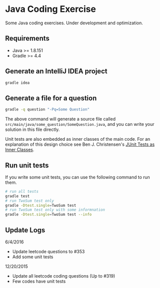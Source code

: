 # Java Coding Exercise

Some Java coding exercises. Under development and optimization.

## Requirements
* Java >= 1.8.151
* Gradle >= 4.4

## Generate an IntelliJ IDEA project

```bash
gradle idea
```

## Generate a file for a question

```bash
gradle -q question "-Pq=Some Question"
```

The above command will generate a source file called `src/main/java/some_question/SomeQuestion.java`, and you can write your solution in this file directly.

Unit tests are also embedded as inner classes of the main code. For an explanation of this design choice see Ben J. Christensen's [JUnit Tests as Inner Classes](http://benjchristensen.com/2011/10/23/junit-tests-as-inner-classes/).

## Run unit tests

If you write some unit tests, you can use the following command to run them.

```bash
# run all tests
gradle test 
# run TwoSum test only
gradle -Dtest.single=TwoSum test
# run TwoSum test only with some informnation
gradle -Dtest.single=TwoSum test --info
```

## Update Logs

6/4/2016
* Update leetcode questions to #353
* Add some unit tests

12/20/2015
* Update all leetcode coding questions (Up to #319)
* Few codes have unit tests

